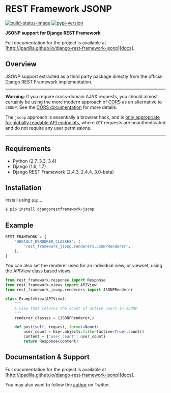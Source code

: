 # REST Framework JSONP

[![build-status-image]][travis]
[![pypi-version]][pypi]

**JSONP support for Django REST Framework**

Full documentation for the project is available at [http://jpadilla.github.io/django-rest-framework-jsonp][docs].

## Overview

JSONP support extracted as a third party package directly from the official Django REST Framework implementation.

---

**Warning**: If you require cross-domain AJAX requests, you should almost certainly be using the more modern approach of [CORS][cors] as an alternative to `JSONP`. See the [CORS documentation][cors-docs] for more details.

The `jsonp` approach is essentially a browser hack, and is [only appropriate for globally  readable API endpoints][jsonp-security], where `GET` requests are unauthenticated and do not require any user permissions.

---

## Requirements

* Python (2.7, 3.3, 3.4)
* Django (1.6, 1.7)
* Django REST Framework (2.4.3, 2.4.4, 3.0-beta)

## Installation

Install using `pip`...

```bash
$ pip install djangorestframework-jsonp
```

## Example

```python
REST_FRAMEWORK = {
    'DEFAULT_RENDERER_CLASSES': (
        'rest_framework_jsonp.renderers.JSONPRenderer',
    ),
}
```

You can also set the renderer used for an individual view, or viewset, using the APIView class based views.

```python
from rest_framework.response import Response
from rest_framework.views import APIView
from rest_framework_jsonp.renderers import JSONPRenderer

class ExampleView(APIView):
    """
    A view that returns the count of active users in JSONP
    """
    renderer_classes = (JSONPRenderer,)

    def post(self, request, format=None):
        user_count = User.objects.filter(active=True).count()
        content = {'user_count': user_count}
        return Response(content)
```

## Documentation & Support

Full documentation for the project is available at [http://jpadilla.github.io/django-rest-framework-jsonp][docs].

You may also want to follow the [author][jpadilla] on Twitter.


[build-status-image]: https://secure.travis-ci.org/jpadilla/django-rest-framework-jsonp.png?branch=master
[travis]: http://travis-ci.org/jpadilla/django-rest-framework-jsonp?branch=master
[pypi-version]: https://pypip.in/version/djangorestframework-jsonp/badge.svg
[pypi]: https://pypi.python.org/pypi/djangorestframework-jsonp
[cors]: http://www.w3.org/TR/cors/
[cors-docs]: http://www.django-rest-framework.org/topics/ajax-csrf-cors/
[jsonp-security]: http://stackoverflow.com/questions/613962/is-jsonp-safe-to-use
[docs]: http://jpadilla.github.io/django-rest-framework-jsonp
[jpadilla]: https://twitter.com/jpadilla_
